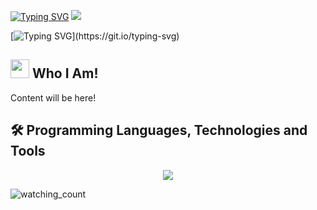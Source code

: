 
<p align="left">
<a href="https://git.io/typing-svg"><img src="https://readme-typing-svg.demolab.com?font=Georgia&weight=800&pause=1000000000000&size=24&color=042D5E&width=370&height=100&lines=Hi there, This is Mohsen! &#128513" alt="Typing SVG" /></a>
<img src="https://user-images.githubusercontent.com/73097560/115834477-dbab4500-a447-11eb-908a-139a6edaec5c.gif">
</p>


[![Typing SVG](https://readme-typing-svg.herokuapp.com?font=Robot-Bold&pause=1000&size=30&color=&center=true&vCenter=true&width=900&height=110&lines=MSc.+student+in+Computer+Engineering+in+AI;Amirkabir+University+of+Technology(AUT);Deep+Learning+Researcher+and+Developer;Compititive+Programmer;)](https://git.io/typing-svg)




## <picture><img src = "https://github.com/7oSkaaa/7oSkaaa/blob/main/Images/about_me.gif?raw=true" width = 30px></picture> Who I Am!
Content will be here!

## 🛠️ Programming Languages, Technologies and Tools

<p align="center">
  <a href="https://skillicons.dev">
    <img src="https://skillicons.dev/icons?i=py,pytorch,tensorflow,ai,docker,git,linux,bash,mysql,sqlite,django,cs,dotnet,cpp,bootstrap,bots,postman,selenium,vscode,visualstudio&perline=10" />
  </a>
</p>

<p align="left"> 
<img src="https://komarev.com/ghpvc/?username=MohsenEbadpour&color=brightgreen" alt="watching_count" />
 </p>


